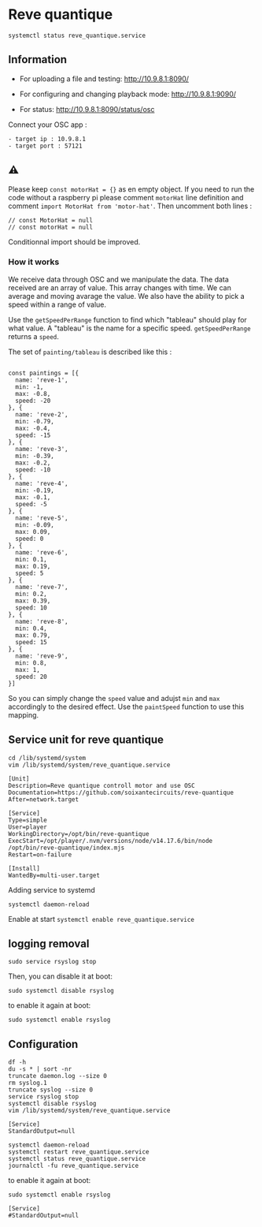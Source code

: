 # Reve quantique

`systemctl status reve_quantique.service`

## Information

- For uploading a file and testing: http://10.9.8.1:8090/

- For configuring and changing playback mode: http://10.9.8.1:9090/

- For status: http://10.9.8.1:8090/status/osc

Connect your OSC app : 

    - target ip : 10.9.8.1
    - target port : 57121


## ⚠️ 

Please keep `const motorHat = {}` as en empty object. If you need to run the code without a raspberry pi please comment `motorHat` line definition and comment `import MotorHat from 'motor-hat'`. Then uncomment both lines : 

```
// const MotorHat = null
// const motorHat = null
```

Conditionnal import should be improved.

### How it works

We receive data through OSC and we manipulate the data.
The data received are an array of value. This array changes with time.
We can average and moving avarage the value.
We also have the ability to pick a speed within a range of value.

Use the `getSpeedPerRange` function to find which "tableau" should play for what value. A "tableau"
is the name for a specific speed. `getSpeedPerRange` returns a `speed`.

The set of `painting/tableau` is described like this :

```

const paintings = [{
  name: 'reve-1',
  min: -1, 
  max: -0.8,
  speed: -20
}, {
  name: 'reve-2',
  min: -0.79, 
  max: -0.4,
  speed: -15
}, {
  name: 'reve-3',
  min: -0.39, 
  max: -0.2,
  speed: -10
}, {
  name: 'reve-4',
  min: -0.19, 
  max: -0.1,
  speed: -5
}, {
  name: 'reve-5',
  min: -0.09, 
  max: 0.09,
  speed: 0
}, {
  name: 'reve-6',
  min: 0.1, 
  max: 0.19,
  speed: 5
}, {
  name: 'reve-7',
  min: 0.2, 
  max: 0.39,
  speed: 10
}, {
  name: 'reve-8',
  min: 0.4, 
  max: 0.79,
  speed: 15
}, {
  name: 'reve-9',
  min: 0.8, 
  max: 1,
  speed: 20
}]
```

So you can simply change the `speed` value and adujst `min` and `max` accordingly to the desired effect.
Use the `paintSpeed` function to use this mapping.

## Service unit for reve quantique

```
cd /lib/systemd/system
vim /lib/systemd/system/reve_quantique.service

[Unit]
Description=Reve quantique controll motor and use OSC
Documentation=https://github.com/soixantecircuits/reve-quantique
After=network.target

[Service]
Type=simple
User=player
WorkingDirectory=/opt/bin/reve-quantique
ExecStart=/opt/player/.nvm/versions/node/v14.17.6/bin/node /opt/bin/reve-quantique/index.mjs
Restart=on-failure

[Install]
WantedBy=multi-user.target
```

Adding service to systemd

`systemctl daemon-reload`

Enable at start
`systemctl enable reve_quantique.service`

## logging removal

```
sudo service rsyslog stop
```

Then, you can disable it at boot:

```
sudo systemctl disable rsyslog
```

to enable it again at boot:

```
sudo systemctl enable rsyslog
```


## Configuration

```
df -h
du -s * | sort -nr
truncate daemon.log --size 0
rm syslog.1
truncate syslog --size 0
service rsyslog stop
systemctl disable rsyslog
vim /lib/systemd/system/reve_quantique.service
```

```
[Service]
StandardOutput=null
```

```
systemctl daemon-reload
systemctl restart reve_quantique.service
systemctl status reve_quantique.service
journalctl -fu reve_quantique.service
```

to enable it again at boot:

```
sudo systemctl enable rsyslog
```

```
[Service]
#StandardOutput=null
```



